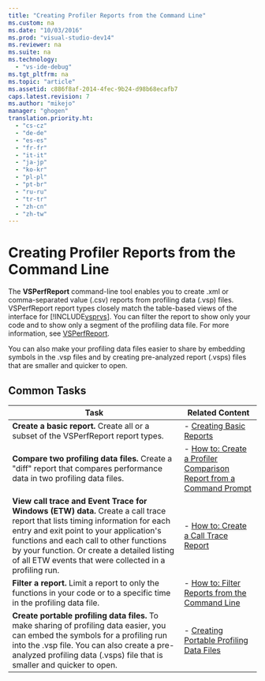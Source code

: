 ```yaml
---
title: "Creating Profiler Reports from the Command Line"
ms.custom: na
ms.date: "10/03/2016"
ms.prod: "visual-studio-dev14"
ms.reviewer: na
ms.suite: na
ms.technology: 
  - "vs-ide-debug"
ms.tgt_pltfrm: na
ms.topic: "article"
ms.assetid: c886f8af-2014-4fec-9b24-d98b68ecafb7
caps.latest.revision: 7
ms.author: "mikejo"
manager: "ghogen"
translation.priority.ht: 
  - "cs-cz"
  - "de-de"
  - "es-es"
  - "fr-fr"
  - "it-it"
  - "ja-jp"
  - "ko-kr"
  - "pl-pl"
  - "pt-br"
  - "ru-ru"
  - "tr-tr"
  - "zh-cn"
  - "zh-tw"
---
```

# Creating Profiler Reports from the Command Line
The **VSPerfReport** command-line tool enables you to create .xml or comma-separated value (.csv) reports from profiling data (.vsp) files. VSPerfReport report types closely match the table-based views of the interface for [!INCLUDE[vsprvs](../dv_TeamTestALM/includes/vsprvs_md.md)]. You can filter the report to show only your code and to show only a segment of the profiling data file. For more information, see [VSPerfReport](../VS_IDE/vsperfreport.md).  
  
 You can also make your profiling data files easier to share by embedding symbols in the .vsp files and by creating pre-analyzed report (.vsps) files that are smaller and quicker to open.  
  
## Common Tasks  
  
|Task|Related Content|  
|----------|---------------------|  
|**Create a basic report.** Create all or a subset of the VSPerfReport report types.|-   [Creating Basic Reports](../VS_IDE/creating-basic-profiling-reports-from-the-command-line.md)|  
|**Compare two profiling data files.** Create a "diff" report that compares performance data in two profiling data files.|-   [How to: Create a Profiler Comparison Report from a Command Prompt](../VS_IDE/how-to--create-a-profiler-comparison-report-from-a-command-prompt.md)|  
|**View call trace and Event Trace for Windows (ETW) data.** Create a call trace report that lists timing information for each entry and exit point to your application's functions and each call to other functions by your function. Or create a detailed listing of all ETW events that were collected in a profiling run.|-   [How to: Create a Call Trace Report](../VS_IDE/how-to--create-a-profiling-tools-call-trace-report.md)|  
|**Filter a report.** Limit a report to only the functions in your code or to a specific time in the profiling data file.|-   [How to: Filter Reports from the Command Line](../VS_IDE/how-to--filter-reports-from-the-command-line.md)|  
|**Create portable profiling data files.** To make sharing of profiling data easier, you can embed the symbols for a profiling run into the .vsp file. You can also create a pre-analyzed profiling data (.vsps) file that is smaller and quicker to open.|-   [Creating Portable Profiling Data Files](../VS_IDE/creating-portable-profiling-data-files-from-the-command-line.md)|